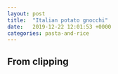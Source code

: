 ```yaml
---
layout: post
title:  "Italian potato gnocchi"
date:   2019-12-22 12:01:53 +0000
categories: pasta-and-rice
---
```


## From clipping